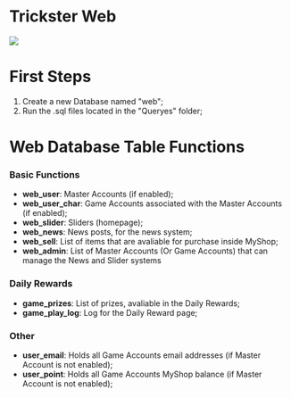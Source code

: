 # Trickster Web
![](https://forum.ragezone.com/attachments/sar27by-png.257629/)

# First Steps
1. Create a new Database named "web";
1. Run the .sql files located in the "Queryes" folder;

# Web Database Table Functions
### Basic Functions
- **web_user**: Master Accounts (if enabled);
- **web_user_char**: Game Accounts associated with the Master Accounts (if enabled);
- **web_slider**: Sliders (homepage);
- **web_news**: News posts, for the news system;
- **web_sell**: List of items that are avaliable for purchase inside MyShop;
- **web_admin**: List of Master Accounts (Or Game Accounts) that can manage the News and Slider systems

### Daily Rewards
- **game_prizes**: List of prizes, avaliable in the Daily Rewards;
- **game_play_log**: Log for the Daily Reward page;

### Other
- **user_email**: Holds all Game Accounts email addresses (if Master Account is not enabled);
- **user_point**: Holds all Game Accounts MyShop balance (if Master Account is not enabled);
